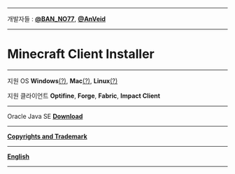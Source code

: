 
___


개발자들 : [**@BAN_NO77**](https://github.com/BAN-NO77), [**@AnVeid**](https://github.com/AnVeid)

---

# **Minecraft Client Installer**

---

지원 OS **Windows**[(?)](https://github.com/BAN-NO77/Minecraft-Client-Installer/wiki/OS#windows), **Mac**[(?)](https://github.com/BAN-NO77/Minecraft-Client-Installer/wiki/OS#mac-os), **Linux**[(?)](https://github.com/BAN-NO77/Minecraft-Client-Installer/wiki/OS#linux)

지원 클라이언트 **Optifine**, **Forge**, **Fabric**, **Impact Client**

---

Oracle Java SE [**Download**](https://github.com/BAN-NO77/Minecraft-Client-Installer/wiki/Oracle-Java-SE)

---

[**Copyrights and Trademark**](https://github.com/BAN-NO77/Minecraft-Client-Installer/wiki/Copyrights-and-Trademark)

---

[**English**](https://github.com/BAN-NO77/Minecraft-Client-Installer/wiki/English)

___
